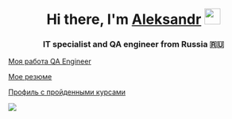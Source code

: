 <h1 align="center">Hi there, I'm <a href="https://vk.com/rdnaskelaa" target="_blank">Aleksandr</a> 
<img src="https://github.com/blackcater/blackcater/raw/main/images/Hi.gif" height="32"/></h1>
<h3 align="center">IT specialist and QA engineer from Russia 🇷🇺</h3>

<a href="https://drive.google.com/drive/folders/1goSNDNqhvd_tBxEd2gp_f1s90FHVN8lu?usp=sharing" target="_blank">Моя работа QA Engineer</a>

<a href="https://stavropol.hh.ru/resume/4c87f745ff029214770039ed1f6773707a5544" target="_blank">Мое резюме</a>

<a href="https://stepik.org/users/375834744" target="_blank">Профиль с пройденными курсами</a>

![](https://komarev.com/ghpvc/?username=RDnaskela)
